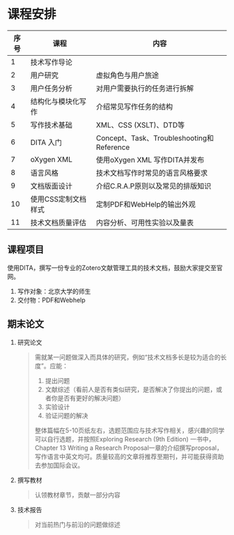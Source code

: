 # 课程安排

| 序号 | 课程                | 内容                                      |
| ---- | ------------------- | ----------------------------------------- |
| 1    | 技术写作导论        |                                           |
| 2    | 用户研究            | 虚拟角色与用户旅途                        |
| 3    | 用户任务分析        | 对用户需要执行的任务进行拆解              |
| 4    | 结构化与模块化写作  | 介绍常见写作任务的结构                    |
| 5    | 写作技术基础        | XML、CSS (XSLT)、DTD等                    |
| 6    | DITA 入门           | Concept、Task、Troubleshooting和Reference |
| 7    | oXygen XML          | 使用oXygen XML 写作DITA并发布             |
| 8    | 语言风格            | 技术文档写作时常见的语言风格要求          |
| 9    | 文档版面设计        | 介绍C.R.A.P原则以及常见的排版知识         |
| 10   | 使用CSS定制文档样式 | 定制PDF和WebHelp的输出外观                |
| 11   | 技术文档质量评估    | 内容分析、可用性实验以及量表              |

## 课程项目

使用DITA，撰写一份专业的Zotero文献管理工具的技术文档，鼓励大家提交至官网。

1. 写作对象：北京大学的师生
2. 交付物：PDF和Webhelp






## 期末论文

1. 研究论文

   > 需就某一问题做深入而具体的研究，例如“技术文档多长是较为适合的长度”。应能：
   >
   > 1. 提出问题
   > 2. 文献综述（看前人是否有类似研究，是否解决了你提出的问题，或者你是否有更好的解决问题）
   > 3. 实验设计
   > 4. 验证问题的解决
   >
   > 整体篇幅在5-10页纸左右，选题范围应与技术写作相关，感兴趣的同学可以自行选题，并按照Exploring Research (9th Edition) 一书中，Chapter 13 Writing a Research Proposal一章的介绍撰写proposal，写作语言中英文均可。质量较高的文章将推荐至期刊，并可能获得资助去参加国际会议。

2. 撰写教材

   >认领教材章节，贡献一部分内容

3. 技术报告

   >  对当前热门与前沿的问题做综述
